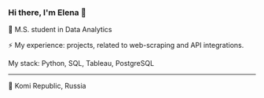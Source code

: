 ### Hi there, I'm Elena 👋

🔭 M.S. student in Data Analytics
<!--
⚡ I’m currently working in Product companies
-->

⚡ My experience: projects, related to web-scraping and API integrations. 

My stack: Python, SQL, Tableau, PostgreSQL

---
📍 Komi Republic, Russia 

<!--
**lenstrv/lenstrv** is a ✨ _special_ ✨ repository because its `README.md` (this file) appears on your GitHub profile.

Here are some ideas to get you started:

- 🔭 I’m currently working on ...
- 🌱 I’m currently learning ...
- 👯 I’m looking to collaborate on ...
- 🤔 I’m looking for help with ...
- 💬 Ask me about ...
- 📫 How to reach me: ...
- 😄 Pronouns: ...
- ⚡ Fun fact: ...
-->
